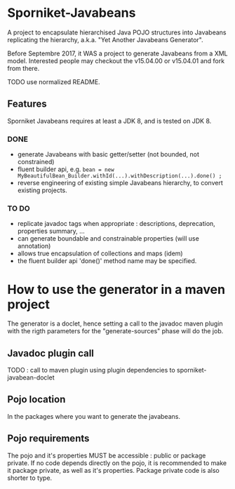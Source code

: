 # Sporniket-Javabeans
A project to encapsulate hierarchised Java POJO structures into Javabeans replicating the hierarchy, a.k.a. "Yet Another Javabeans Generator".

Before Septembre 2017, it WAS
a project to generate Javabeans from a XML model. Interested people may checkout the v15.04.00 or v15.04.01 and fork from there.

TODO
use normalized README.

## Features

Sporniket Javabeans requires at least a JDK 8, and is tested on JDK 8.

### DONE
* generate Javabeans with basic getter/setter (not bounded, not constrained)
* fluent builder api, e.g. ```bean = new MyBeautifulBean_Builder.withId(...).withDescription(...).done() ;```
* reverse engineering of existing simple Javabeans hierarchy, to convert existing projects.

### TO DO
* replicate javadoc tags when appropriate : descriptions, deprecation, properties summary, ...
* can generate boundable and constrainable properties (will use annotation)
* allows true encapsulation of collections and maps (idem)
* the fluent builder api 'done()' method name may be specified.

# How to use the generator in a maven project

The generator is a doclet, hence setting a call to the javadoc maven plugin with the rigth parameters for the "generate-sources" phase will do the job.

## Javadoc plugin call

TODO : call to maven plugin using plugin dependencies to sporniket-javabean-doclet

## Pojo location

In the packages where you want to generate the javabeans.

## Pojo requirements

The pojo and it's properties MUST be accessible : public or package private. If no code depends directly on the pojo, it is recommended to make it package private, as well as it's properties. Package private code is also shorter to type.
